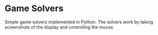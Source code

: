 # Game Solvers

Simple game solvers implemented in Python. The solvers work by taking
screenshots of the display and controlling the mouse.
